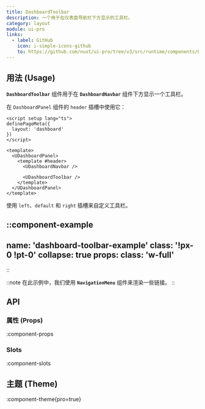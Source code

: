 ```yaml
---
title: DashboardToolbar
description: 一个用于在仪表盘导航栏下方显示的工具栏。
category: layout
module: ui-pro
links:
  - label: GitHub
    icon: i-simple-icons-github
    to: https://github.com/nuxt/ui-pro/tree/v3/src/runtime/components/DashboardToolbar.vue
---
```


## 用法 (Usage)

**`DashboardToolbar`** 组件用于在 **`DashboardNavbar`** 组件下方显示一个工具栏。

在 `DashboardPanel` 组件的 `header` 插槽中使用它：

```vue{9-13} [pages/index.vue]
<script setup lang="ts">
definePageMeta({
  layout: 'dashboard'
})
</script>

<template>
  <UDashboardPanel>
    <template #header>
      <UDashboardNavbar />

      <UDashboardToolbar />
    </template>
  </UDashboardPanel>
</template>
```

使用 `left`、`default` 和 `right` 插槽来自定义工具栏。

::component-example
---
name: 'dashboard-toolbar-example'
class: '!px-0 !pt-0'
collapse: true
props:
  class: 'w-full'
---
::

::note
在此示例中，我们使用 **`NavigationMenu`** 组件来渲染一些链接。
::

## API

### 属性 (Props)

:component-props

### Slots

:component-slots

## 主题 (Theme)

:component-theme{pro=true}
